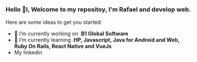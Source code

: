 ### Hello 👋I, Welcome to my repositoy, I'm Rafael and develop web.


<!-- **RafaellMacedo/rafaellmacedo** is a ✨ _special_ ✨ repository because its `README.md` (this file) appears on your GitHub profile.
-->
Here are some ideas to get you started:

- 🔭 I’m currently working on .<b>B1 Global Software</b>
- 🌱 I’m currently learning .<b>HP, Javascript, Java for Android and Web, Ruby On Rails, React Native and VueJs</b>
- My <a url="https://www.linkedin.com/in/rafael-macedo-b13222116">linkedin</a>
<!-- 
- 👯 I’m looking to collaborate on ...
- 🤔 I’m looking for help with ...
- 💬 Ask me about ...
- 📫 How to reach me: ...
- 😄 Pronouns: ...
- ⚡ Fun fact: ...
-->
